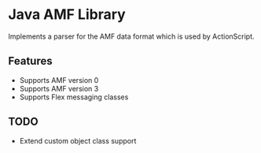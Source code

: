 Java AMF Library
================

Implements a parser for the AMF data format which is used by 
ActionScript.

Features
--------
- Supports AMF version 0
- Supports AMF version 3
- Supports Flex messaging classes

TODO
----
- Extend custom object class support
